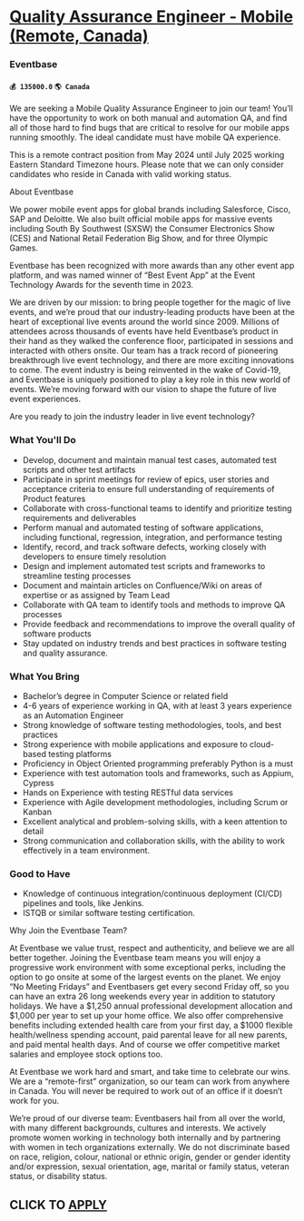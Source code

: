 # [Quality Assurance Engineer - Mobile (Remote, Canada)](https://www.remotewlb.com/apply/quality-assurance-engineer-mobile-remote-canada)  
### Eventbase  
#### `💰 135000.0` `🌎 Canada`  

We are seeking a Mobile Quality Assurance Engineer to join our team! You’ll have the opportunity to work on both manual and automation QA, and find all of those hard to find bugs that are critical to resolve for our mobile apps running smoothly. The ideal candidate must have mobile QA experience.

This is a remote contract position from May 2024 until July 2025 working Eastern Standard Timezone hours. Please note that we can only consider candidates who reside in Canada with valid working status.

About Eventbase

We power mobile event apps for global brands including Salesforce, Cisco, SAP and Deloitte. We also built official mobile apps for massive events including South By Southwest (SXSW) the Consumer Electronics Show (CES) and National Retail Federation Big Show, and for three Olympic Games.

Eventbase has been recognized with more awards than any other event app platform, and was named winner of “Best Event App” at the Event Technology Awards for the seventh time in 2023.

We are driven by our mission: to bring people together for the magic of live events, and we’re proud that our industry-leading products have been at the heart of exceptional live events around the world since 2009. Millions of attendees across thousands of events have held Eventbase’s product in their hand as they walked the conference floor, participated in sessions and interacted with others onsite. Our team has a track record of pioneering breakthrough live event technology, and there are more exciting innovations to come. The event industry is being reinvented in the wake of Covid-19, and Eventbase is uniquely positioned to play a key role in this new world of events. We’re moving forward with our vision to shape the future of live event experiences.

Are you ready to join the industry leader in live event technology?

### What You'll Do

  * Develop, document and maintain manual test cases, automated test scripts and other test artifacts
  * Participate in sprint meetings for review of epics, user stories and acceptance criteria to ensure full understanding of requirements of Product features
  * Collaborate with cross-functional teams to identify and prioritize testing requirements and deliverables
  * Perform manual and automated testing of software applications, including functional, regression, integration, and performance testing
  * Identify, record, and track software defects, working closely with developers to ensure timely resolution
  * Design and implement automated test scripts and frameworks to streamline testing processes
  * Document and maintain articles on Confluence/Wiki on areas of expertise or as assigned by Team Lead
  * Collaborate with QA team to identify tools and methods to improve QA processes
  * Provide feedback and recommendations to improve the overall quality of software products
  * Stay updated on industry trends and best practices in software testing and quality assurance.

### What You Bring

  * Bachelor’s degree in Computer Science or related field
  * 4-6 years of experience working in QA, with at least 3 years experience as an Automation Engineer
  * Strong knowledge of software testing methodologies, tools, and best practices
  * Strong experience with mobile applications and exposure to cloud-based testing platforms
  * Proficiency in Object Oriented programming preferably Python is a must
  * Experience with test automation tools and frameworks, such as Appium, Cypress
  * Hands on Experience with testing RESTful data services
  * Experience with Agile development methodologies, including Scrum or Kanban
  * Excellent analytical and problem-solving skills, with a keen attention to detail
  * Strong communication and collaboration skills, with the ability to work effectively in a team environment.

### Good to Have

  * Knowledge of continuous integration/continuous deployment (CI/CD) pipelines and tools, like Jenkins.
  * ISTQB or similar software testing certification.

Why Join the Eventbase Team?

At Eventbase we value trust, respect and authenticity, and believe we are all better together. Joining the Eventbase team means you will enjoy a progressive work environment with some exceptional perks, including the option to go onsite at some of the largest events on the planet. We enjoy “No Meeting Fridays” and Eventbasers get every second Friday off, so you can have an extra 26 long weekends every year in addition to statutory holidays. We have a $1,250 annual professional development allocation and $1,000 per year to set up your home office. We also offer comprehensive benefits including extended health care from your first day, a $1000 flexible health/wellness spending account, paid parental leave for all new parents, and paid mental health days. And of course we offer competitive market salaries and employee stock options too.

At Eventbase we work hard and smart, and take time to celebrate our wins. We are a “remote-first” organization, so our team can work from anywhere in Canada. You will never be required to work out of an office if it doesn’t work for you.

We’re proud of our diverse team: Eventbasers hail from all over the world, with many different backgrounds, cultures and interests. We actively promote women working in technology both internally and by partnering with women in tech organizations externally. We do not discriminate based on race, religion, colour, national or ethnic origin, gender or gender identity and/or expression, sexual orientation, age, marital or family status, veteran status, or disability status.

  
## CLICK TO [APPLY](https://www.remotewlb.com/apply/quality-assurance-engineer-mobile-remote-canada)


